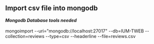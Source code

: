 ## Import csv file into mongodb
***Mongodb Database tools needed***<br><br>
mongoimport --uri="mongodb://localhost:27017" --db=IUM-TWEB --collection=reviews --type=csv --headerline --file=reviews.csv